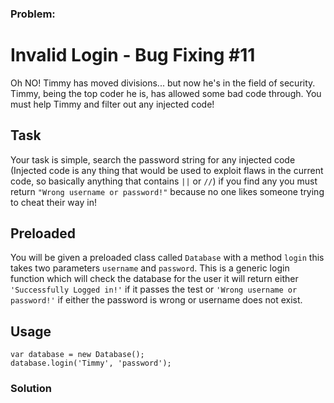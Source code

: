 ### Problem:
<h1 id="invalid-login---bug-fixing-11">Invalid Login - Bug Fixing #11</h1>
<p>Oh NO! Timmy has moved divisions... but now he&apos;s in the field of security. Timmy, being the top coder he is, has allowed some bad code through. You must help Timmy and filter out any injected code!</p>
<h2 id="task">Task</h2>
<p>Your task is simple, search the password string for any injected code (Injected code is any thing that would be used to exploit flaws in the current code, so basically anything that contains <code>||</code> or <code>//</code>) if you find any you must return <code>&quot;Wrong username or password!&quot;</code> because no one likes someone trying to cheat their way in!</p>
<h2 id="preloaded">Preloaded</h2>
<p>You will be given a preloaded class called <code>Database</code> with a method <code>login</code> this takes two parameters <code>username</code> and <code>password</code>. This is a generic login function which will check the database for the user it will return either <code>&apos;Successfully Logged in!&apos;</code> if it passes the test or <code>&apos;Wrong username or password!&apos;</code> if either the password is wrong or username does not exist.</p>
<h2 id="usage">Usage</h2>
<pre><code class="language-javascript"><span class="hljs-keyword">var</span> database = <span class="hljs-keyword">new</span> Database();
database.login(<span class="hljs-string">&apos;Timmy&apos;</span>, <span class="hljs-string">&apos;password&apos;</span>);</code></pre>
<pre style="display: none;"><code class="language-python">database = Database()
database.login(<span class="hljs-string">&apos;Timmy&apos;</span>, <span class="hljs-string">&apos;password&apos;</span>)</code></pre>
<pre style="display: none;"><code class="language-ruby">database = Database.new;
database.login(<span class="hljs-string">&apos;Timmy&apos;</span>, <span class="hljs-string">&apos;password&apos;</span>)</code></pre>

### Solution